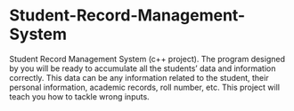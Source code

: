 # Student-Record-Management-System
Student Record Management System (c++ project).
The program designed by you will be ready to accumulate all the students’ data and information correctly.
This data can be any information related to the student, their personal information, academic records, roll number, etc. This project will teach you how to tackle wrong inputs.
